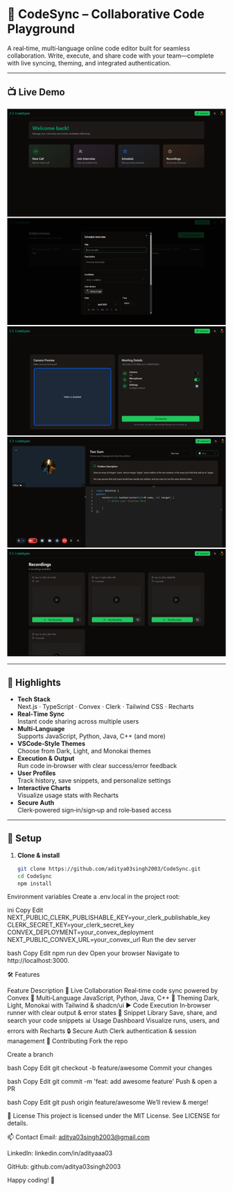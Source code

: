 # 🔄 CodeSync – Collaborative Code Playground

A real‑time, multi‑language online code editor built for seamless collaboration. Write, execute, and share code with your team—complete with live syncing, theming, and integrated authentication.

---

## 📺 Live Demo

![Home Page](public/screenshots/Home_page.png)  
![Schedule Interview](public/screenshots/Schedule_Interview.png)  
![Join Meeting](public/screenshots/Join_Meeting.png)  
![Meeting Room](public/screenshots/Meeting_Room.png)  
![Recording](public/screenshots/Recording.png)  

---

## 🚀 Highlights

- **Tech Stack**  
  Next.js · TypeScript · Convex · Clerk · Tailwind CSS · Recharts  
- **Real‑Time Sync**  
  Instant code sharing across multiple users  
- **Multi‑Language**  
  Supports JavaScript, Python, Java, C++ (and more)  
- **VSCode‑Style Themes**  
  Choose from Dark, Light, and Monokai themes  
- **Execution & Output**  
  Run code in‑browser with clear success/error feedback  
- **User Profiles**  
  Track history, save snippets, and personalize settings  
- **Interactive Charts**  
  Visualize usage stats with Recharts  
- **Secure Auth**  
  Clerk‑powered sign‑in/sign‑up and role‑based access  

---

## 🔧 Setup

1. **Clone & install**  
   ```bash
   git clone https://github.com/aditya03singh2003/CodeSync.git
   cd CodeSync
   npm install


Environment variables
Create a .env.local in the project root:

ini
Copy
Edit
NEXT_PUBLIC_CLERK_PUBLISHABLE_KEY=your_clerk_publishable_key
CLERK_SECRET_KEY=your_clerk_secret_key
CONVEX_DEPLOYMENT=your_convex_deployment
NEXT_PUBLIC_CONVEX_URL=your_convex_url
Run the dev server

bash
Copy
Edit
npm run dev
Open your browser
Navigate to http://localhost:3000.

🛠️ Features

Feature	Description
👥 Live Collaboration	Real‑time code sync powered by Convex
📝 Multi‑Language	JavaScript, Python, Java, C++
🎨 Theming	Dark, Light, Monokai with Tailwind & shadcn/ui
▶️ Code Execution	In‑browser runner with clear output & error states
📂 Snippet Library	Save, share, and search your code snippets
📊 Usage Dashboard	Visualize runs, users, and errors with Recharts
🔒 Secure Auth	Clerk authentication & session management
🤝 Contributing
Fork the repo

Create a branch

bash
Copy
Edit
git checkout -b feature/awesome
Commit your changes

bash
Copy
Edit
git commit -m 'feat: add awesome feature'
Push & open a PR

bash
Copy
Edit
git push origin feature/awesome
We’ll review & merge!

📄 License
This project is licensed under the MIT License. See LICENSE for details.

📫 Contact
Email: aditya03singh2003@gmail.com

LinkedIn: linkedin.com/in/adityaaa03

GitHub: github.com/aditya03singh2003

Happy coding! 🚀